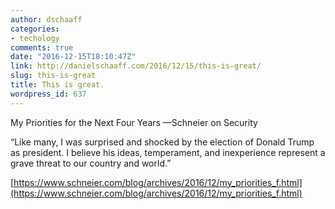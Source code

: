 ```yaml
---
author: dschaaff
categories:
- techology
comments: true
date: "2016-12-15T18:10:47Z"
link: http://danielschaaff.com/2016/12/15/this-is-great/
slug: this-is-great
title: This is great.
wordpress_id: 637
---
```


My Priorities for the Next Four Years
—Schneier on Security

“Like many, I was surprised and shocked by the election of Donald Trump as president. I believe his ideas, temperament, and inexperience represent a grave threat to our country and world.”

[https://www.schneier.com/blog/archives/2016/12/my_priorities_f.html](https://www.schneier.com/blog/archives/2016/12/my_priorities_f.html)

